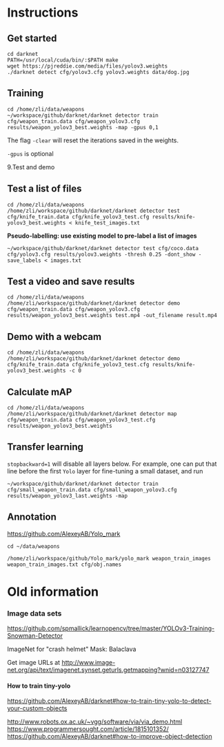 
# Instructions

## Get started
```
cd darknet
PATH=/usr/local/cuda/bin/:$PATH make
wget https://pjreddie.com/media/files/yolov3.weights
./darknet detect cfg/yolov3.cfg yolov3.weights data/dog.jpg
```

## Training

```shell
cd /home/zli/data/weapons
~/workspace/github/darknet/darknet detector train cfg/weapon_train.data cfg/weapon_yolov3.cfg results/weapon_yolov3_best.weights -map -gpus 0,1
```

The flag ```-clear``` will reset the iterations saved in the weights.

```-gpus``` is optional

9.Test and demo

## Test a list of files

```shell
cd /home/zli/data/weapons
/home/zli/workspace/github/darknet/darknet detector test cfg/knife_train.data cfg/knife_yolov3_test.cfg results/knife-yolov3_best.weights < knife_test_images.txt
```

**Pseudo-labelling: use existing model to pre-label a list of images**

```
~/workspace/github/darknet/darknet detector test cfg/coco.data cfg/yolov3.cfg results/yolov3.weights -thresh 0.25 -dont_show -save_labels < images.txt
```

## Test a video and save results

```
cd /home/zli/data/weapons
/home/zli/workspace/github/darknet/darknet detector demo cfg/weapon_train.data cfg/weapon_yolov3.cfg results/weapon_yolov3_best.weights test.mp4 -out_filename result.mp4
```

## Demo with a webcam

```shell
cd /home/zli/data/weapons
/home/zli/workspace/github/darknet/darknet detector demo cfg/knife_train.data cfg/knife_yolov3_test.cfg results/knife-yolov3_best.weights -c 0
```

## Calculate mAP

```shell
cd /home/zli/data/weapons
/home/zli/workspace/github/darknet/darknet detector map cfg/weapon_train.data cfg/weapon_yolov3_test.cfg results/weapon_yolov3_best.weights
```

## Transfer learning

```stopbackward=1``` will disable all layers below. For example, one can put that line before the first `Yolo` layer for fine-tuning a small dataset, and run 

```
~/workspace/github/darknet/darknet detector train cfg/small_weapon_train.data cfg/small_weapon_yolov3.cfg results/weapon_yolov3_last.weights -map
```



## Annotation

<https://github.com/AlexeyAB/Yolo_mark>

```shell
cd ~/data/weapons

/home/zli/workspace/github/Yolo_mark/yolo_mark weapon_train_images weapon_train_images.txt cfg/obj.names
```

# Old information

### Image data sets

<https://github.com/spmallick/learnopencv/tree/master/YOLOv3-Training-Snowman-Detector>

ImageNet for "crash helmet"
Mask: Balaclava

Get image URLs at <http://www.image-net.org/api/text/imagenet.synset.geturls.getmapping?wnid=n03127747>

#### How to train tiny-yolo

<https://github.com/AlexeyAB/darknet#how-to-train-tiny-yolo-to-detect-your-custom-objects>

<http://www.robots.ox.ac.uk/~vgg/software/via/via_demo.html>
<https://www.programmersought.com/article/1815101352/>
<https://github.com/AlexeyAB/darknet#how-to-improve-object-detection>